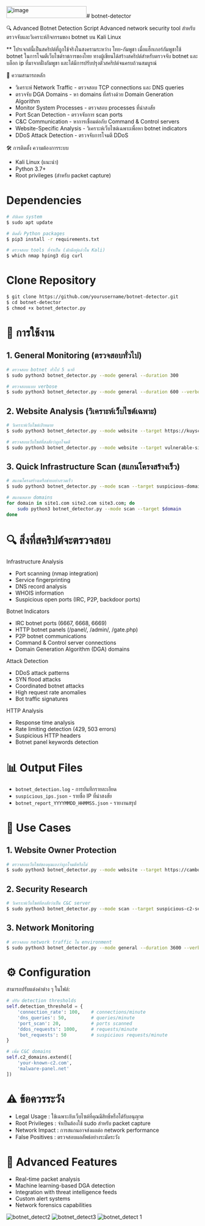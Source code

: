 <img width="210" height="31" alt="image" src="https://github.com/user-attachments/assets/7e87754c-5c53-4d59-9f76-db938a20f3e3" /># botnet-detector

🔍 Advanced Botnet Detection Script
Advanced network security tool สำหรับตรวจจับและวิเคราะห์กิจกรรมของ botnet บน Kali Linux

** โปรเจกต์นี้เป็นสคริปต์ที่ถูกใช้จริงในสงครามระหว่าง ไทย-กัมพูชา เมื่อแฮ็กเกอร์กัมพูชาใช้ botnet ในการโจมตีเว็บไซต์ราชการของไทย ทางผู้เขียนได้สร้างสคริปต์สำหรับตรวจจับ botnet และบล็อก ip ที่มาจากฝั่งกัมพูขา และได้มีการปรับปรุงตัวสคริปต์จนครบถ้วนสมบูรณ์

🎯 ความสามารถหลัก
- วิเคราะห์ Network Traffic - ตรวจสอบ TCP connections และ DNS queries
- ตรวจจับ DGA Domains - หา domains ที่สร้างด้วย Domain Generation Algorithm
- Monitor System Processes - ตรวจสอบ processes ที่น่าสงสัย
- Port Scan Detection - ตรวจจับการ scan ports
- C&C Communication - หาการเชื่อมต่อกับ Command & Control servers
- Website-Specific Analysis - วิเคราะห์เว็บไซต์เฉพาะเพื่อหา botnet indicators
- DDoS Attack Detection - ตรวจจับการโจมตี DDoS

🛠️ การติดตั้ง
ความต้องการระบบ
- Kali Linux (แนะนำ)
- Python 3.7+
- Root privileges (สำหรับ packet capture)

# Dependencies
```bash
# อัปเดท system
$ sudo apt update

# ติดตั้ง Python packages
$ pip3 install -r requirements.txt

# ตรวจสอบ tools ที่จำเป็น (มักมีอยู่แล้วใน Kali)
$ which nmap hping3 dig curl
```
# Clone Repository

```bash
$ git clone https://github.com/yourusername/botnet-detector.git
$ cd botnet-detector
$ chmod +x botnet_detector.py
```

# 🚀 การใช้งาน

## 1. General Monitoring (ตรวจสอบทั่วไป)

```bash
# ตรวจสอบ botnet ทั่วไป 5 นาที
$ sudo python3 botnet_detector.py --mode general --duration 300

# ตรวจสอบแบบ verbose
$ sudo python3 botnet_detector.py --mode general --duration 600 --verbose
```

## 2. Website Analysis (วิเคราะห์เว็บไซต์เฉพาะ)

```bash
# วิเคราะห์เว็บไซต์เป้าหมาย
$ sudo python3 botnet_detector.py --mode website --target https://kuyscambodia.com --duration 600

# ตรวจสอบเว็บไซต์ที่สงสัยว่าถูกโจมตี
$ sudo python3 botnet_detector.py --mode website --target vulnerable-site.com --duration 900
```

## 3. Quick Infrastructure Scan (สแกนโครงสร้างเร็ว)

```bash
# สแกนโครงสร้างเครือข่ายอย่างรวดเร็ว
$ sudo python3 botnet_detector.py --mode scan --target suspicious-domain.com

# สแกนหลาย domains
for domain in site1.com site2.com site3.com; do
    sudo python3 botnet_detector.py --mode scan --target $domain
done
```

# 🔍 สิ่งที่สคริปต์จะตรวจสอบ

Infrastructure Analysis

- Port scanning (nmap integration)
- Service fingerprinting
- DNS record analysis
- WHOIS information
- Suspicious open ports (IRC, P2P, backdoor ports)

Botnet Indicators

- IRC botnet ports (6667, 6668, 6669)
- HTTP botnet panels (/panel/, /admin/, /gate.php)
- P2P botnet communications
- Command & Control server connections
- Domain Generation Algorithm (DGA) domains

Attack Detection

- DDoS attack patterns
- SYN flood attacks
- Coordinated botnet attacks
- High request rate anomalies
- Bot traffic signatures

HTTP Analysis

- Response time analysis
- Rate limiting detection (429, 503 errors)
- Suspicious HTTP headers
- Botnet panel keywords detection

# 📊 Output Files

- `botnet_detection.log` - การบันทึกรายละเอียด
- `suspicious_ips.json` - รายชื่อ IP ที่น่าสงสัย
- `botnet_report_YYYYMMDD_HHMMSS.json` - รายงานสรุป

# 🎯 Use Cases

## 1. Website Owner Protection

```bash
# ตรวจสอบเว็บไซต์ของคุณเองว่าถูกโจมตีหรือไม่
$ sudo python3 botnet_detector.py --mode website --target https://cambodiahuakuy.com --duration 1800
```

## 2. Security Research

```bash
# วิเคราะห์เว็บไซต์ที่สงสัยว่าเป็น C&C server
$ sudo python3 botnet_detector.py --mode scan --target suspicious-c2-server.com
```

## 3. Network Monitoring

```bash
# ตรวจสอบ network traffic ใน environment
$ sudo python3 botnet_detector.py --mode general --duration 3600 --verbose
```

# ⚙️ Configuration

สามารถปรับแต่งค่าต่าง ๆ ในไฟล์:

```python
# ปรับ detection thresholds
self.detection_threshold = {
    'connection_rate': 100,    # connections/minute
    'dns_queries': 50,         # queries/minute  
    'port_scan': 20,           # ports scanned
    'ddos_requests': 1000,     # requests/minute
    'bot_requests': 50         # suspicious requests/minute
}

# เพิ่ม C&C domains
self.c2_domains.extend([
    'your-known-c2.com',
    'malware-panel.net'
])
```

# ⚠️ ข้อควรระวัง

- Legal Usage : ใช้เฉพาะกับเว็บไซต์ที่คุณมีสิทธิ์หรือได้รับอนุญาต
- Root Privileges : จำเป็นต้องใช้ sudo สำหรับ packet capture
- Network Impact : การสแกนอาจส่งผลต่อ network performance
- False Positives : ตรวจสอบผลลัพธ์อย่างระมัดระวัง

# 🔧 Advanced Features

- Real-time packet analysis
- Machine learning-based DGA detection
- Integration with threat intelligence feeds
- Custom alert systems
- Network forensics capabilities

![botnet_detect2](https://github.com/user-attachments/assets/860dd1a3-48d7-4ca9-81e1-8a9f2635b443)
![botnet_detect3](https://github.com/user-attachments/assets/3d09dd1e-6047-4af6-9634-32f67782d4bd)
![botnet_detect 1](https://github.com/user-attachments/assets/c4c4abf2-51ce-4fff-a9fe-bdb28c07373d)
